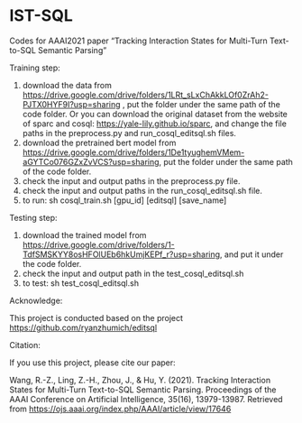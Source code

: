 # IST-SQL
Codes for AAAI2021 paper “Tracking Interaction States for Multi-Turn Text-to-SQL Semantic Parsing”

Training step:

1. download the data from https://drive.google.com/drive/folders/1LRt_sLxChAkkLOf0ZrAh2-PJTX0HYF9I?usp=sharing , put the folder under the same path of the code folder. Or you can download the original dataset from the website of sparc and cosql: https://yale-lily.github.io/sparc, and change the file paths in the preprocess.py and run_cosql_editsql.sh files.
2. download the pretrained bert model from https://drive.google.com/drive/folders/1De1tyughemVMem-aGYTCo076GZxZvVCS?usp=sharing, put the folder under the same path of the code folder. 
3. check the input and output paths in the preprocess.py file.
4. check the input and output paths in the run_cosql_editsql.sh file.
5. to run: sh cosql_train.sh [gpu_id] [editsql] [save_name]

Testing step:
1. download the trained model from https://drive.google.com/drive/folders/1-TdfSMSKYY8osHFOlUEb6hkUmjKEPf_r?usp=sharing, and put it under the code folder.
2. check the input and output path in the test_cosql_editsql.sh
3. to test: sh test_cosql_editsql.sh

Acknowledge:

This project is conducted based on the project https://github.com/ryanzhumich/editsql

Citation:

If you use this project, please cite our paper:

Wang, R.-Z., Ling, Z.-H., Zhou, J., & Hu, Y. (2021). Tracking Interaction States for Multi-Turn Text-to-SQL Semantic Parsing. Proceedings of the AAAI Conference on Artificial Intelligence, 35(16), 13979-13987. Retrieved from https://ojs.aaai.org/index.php/AAAI/article/view/17646

